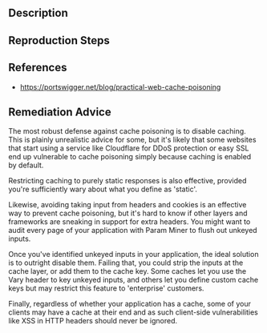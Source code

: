 ## Description


## Reproduction Steps


## References

- https://portswigger.net/blog/practical-web-cache-poisoning


## Remediation Advice

The most robust defense against cache poisoning is to disable caching. This is plainly unrealistic advice for some, but it's likely that some websites that start using a service like Cloudflare for DDoS protection or easy SSL end up vulnerable to cache poisoning simply because caching is enabled by default.

Restricting caching to purely static responses is also effective, provided you're sufficiently wary about what you define as 'static'.

Likewise, avoiding taking input from headers and cookies is an effective way to prevent cache poisoning, but it's hard to know if other layers and frameworks are sneaking in support for extra headers. You might want to audit every page of your application with Param Miner to flush out unkeyed inputs.

Once you've identified unkeyed inputs in your application, the ideal solution is to outright disable them. Failing that, you could strip the inputs at the cache layer, or add them to the cache key. Some caches let you use the Vary header to key unkeyed inputs, and others let you define custom cache keys but may restrict this feature to 'enterprise' customers.

Finally, regardless of whether your application has a cache, some of your clients may have a cache at their end and as such client-side vulnerabilities like XSS in HTTP headers should never be ignored.

